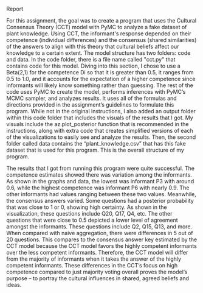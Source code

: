 Report 

For this assignment, the goal was to create a program that uses the Cultural Consensus Theory (CCT) model with PyMC to analyze a fake dataset of plant knowledge. Using CCT, the informant's response depended on their competence (individual differences) and the consensus (shared similarities) of the answers to align with this theory that cultural beliefs affect our knowledge to a certain extent. The model structure has two folders: code and data. In the code folder, there is a file name called "cct.py" that contains code for this model. Diving into this section, I chose to use a Beta(2,1) for the competence Di so that it is greater than 0.5, it ranges from 0.5 to 1.0, and it accounts for the expectation of a higher competence since informants will likely know something rather than guessing. The rest of the code uses PyMC to create the model, performs inferences with PyMC’s MCMC sampler, and analyzes results. It uses all of the formulas and directions provided in the assignment’s guidelines to formulate this program. While not in the original instructions, I also added an output folder within this code folder that includes the visuals of the results that I got. My visuals include the az.plot_posterior function that is recommended in the instructions, along with extra code that creates simplified versions of each of the visualizations to easily see and analyze the results. Then, the second folder called data contains the “plant_knowledge.csv” that has this fake dataset that is used for this program. This is the overall structure of my program. 


The results that I got from running this program were quite successful. The competence estimates showed there was variation among the informants. As shown in the graphs and data, the lowest was informant P3 with around 0.6, while the highest competence was informant P6 with nearly 0.9. The other informants had values ranging between these two values. Meanwhile, the consensus answers varied. Some questions had a posterior probability that was close to 1 or 0, showing high certainty. As shown in the visualization, these questions include Q20, Q17, Q4, etc. The other questions that were close to 0.5 depicted a lower level of agreement amongst the informants. These questions include Q2, Q15, Q13, and more. When compared with naive aggregation, there were differences in 5 out of 20 questions. This compares to the consensus answer key estimated by the CCT model because the CCT model favors the highly competent informants over the less competent informants. Therefore, the CCT model will differ from the majority of informants when it takes the answer of the highly competent informants. These differences in the CCT’s focus on high competence compared to just majority voting overall proves the model’s purpose – to portray the cultural influences in shared, agreed beliefs and ideas. 
